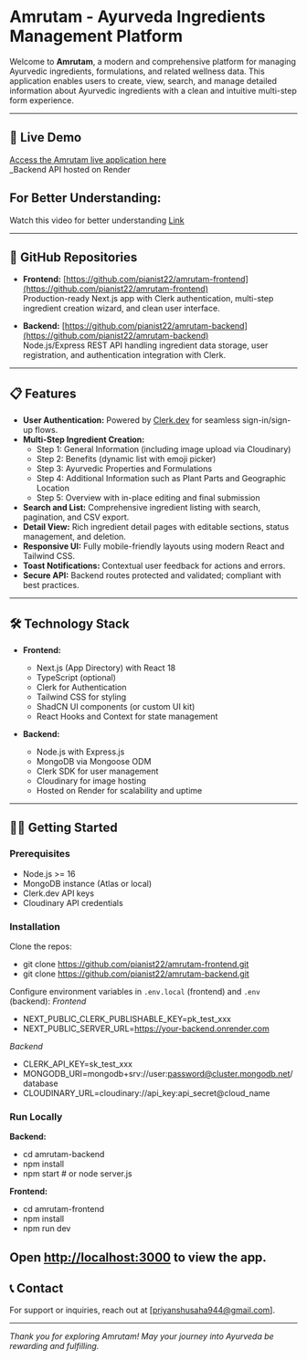 # Amrutam - Ayurveda Ingredients Management Platform

Welcome to **Amrutam**, a modern and comprehensive platform for managing Ayurvedic ingredients, formulations, and related wellness data. This application enables users to create, view, search, and manage detailed information about Ayurvedic ingredients with a clean and intuitive multi-step form experience.

---

## 🚀 Live Demo
[Access the Amrutam live application here](https://amrutam-frontend-one.vercel.app/)  
_Backend API hosted on Render

## For Better Understanding:
Watch this video for better understanding [Link](https://youtu.be/6hmdMLaLEag?si=TuACldNORyb51qEA)

---

## 🔗 GitHub Repositories

- **Frontend:** [https://github.com/pianist22/amrutam-frontend](https://github.com/pianist22/amrutam-frontend)  
  Production-ready Next.js app with Clerk authentication, multi-step ingredient creation wizard, and clean user interface.

- **Backend:** [https://github.com/pianist22/amrutam-backend](https://github.com/pianist22/amrutam-backend)  
  Node.js/Express REST API handling ingredient data storage, user registration, and authentication integration with Clerk.

---

## 📋 Features

- **User Authentication:** Powered by [Clerk.dev](https://clerk.dev/) for seamless sign-in/sign-up flows.
- **Multi-Step Ingredient Creation:**  
  - Step 1: General Information (including image upload via Cloudinary)  
  - Step 2: Benefits (dynamic list with emoji picker)  
  - Step 3: Ayurvedic Properties and Formulations  
  - Step 4: Additional Information such as Plant Parts and Geographic Location  
  - Step 5: Overview with in-place editing and final submission
- **Search and List:** Comprehensive ingredient listing with search, pagination, and CSV export.
- **Detail View:** Rich ingredient detail pages with editable sections, status management, and deletion.
- **Responsive UI:** Fully mobile-friendly layouts using modern React and Tailwind CSS.
- **Toast Notifications:** Contextual user feedback for actions and errors.
- **Secure API:** Backend routes protected and validated; compliant with best practices.

---

## 🛠️ Technology Stack

- **Frontend:**  
  - Next.js (App Directory) with React 18  
  - TypeScript (optional)  
  - Clerk for Authentication  
  - Tailwind CSS for styling  
  - ShadCN UI components (or custom UI kit)  
  - React Hooks and Context for state management  

- **Backend:**  
  - Node.js with Express.js  
  - MongoDB via Mongoose ODM  
  - Clerk SDK for user management  
  - Cloudinary for image hosting  
  - Hosted on Render for scalability and uptime  

---

## 🧑‍💻 Getting Started

### Prerequisites

- Node.js >= 16  
- MongoDB instance (Atlas or local)  
- Clerk.dev API keys  
- Cloudinary API credentials  

### Installation

Clone the repos:

- git clone https://github.com/pianist22/amrutam-frontend.git
- git clone https://github.com/pianist22/amrutam-backend.git

Configure environment variables in `.env.local` (frontend) and `.env` (backend):
*Frontend*
- NEXT_PUBLIC_CLERK_PUBLISHABLE_KEY=pk_test_xxx
- NEXT_PUBLIC_SERVER_URL=https://your-backend.onrender.com

*Backend*
- CLERK_API_KEY=sk_test_xxx
- MONGODB_URI=mongodb+srv://user:password@cluster.mongodb.net/database
- CLOUDINARY_URL=cloudinary://api_key:api_secret@cloud_name

### Run Locally

**Backend:**
- cd amrutam-backend
- npm install
- npm start # or node server.js

**Frontend:**
- cd amrutam-frontend
- npm install
- npm run dev

Open [http://localhost:3000](http://localhost:3000) to view the app.
---

## 📞 Contact

For support or inquiries, reach out at [priyanshusaha944@gmail.com].

---
*Thank you for exploring Amrutam! May your journey into Ayurveda be rewarding and fulfilling.*  
